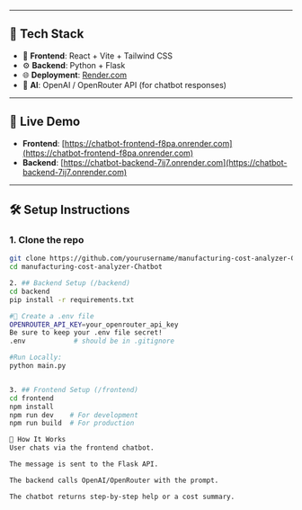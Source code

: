 
---

## 🔧 Tech Stack

- 🧠 **Frontend**: React + Vite + Tailwind CSS  
- ⚙️ **Backend**: Python + Flask  
- 🌐 **Deployment**: [Render.com](https://render.com)  
- 💬 **AI**: OpenAI / OpenRouter API (for chatbot responses)

---

## 🚀 Live Demo

- **Frontend**: [https://chatbot-frontend-f8pa.onrender.com](https://chatbot-frontend-f8pa.onrender.com)  
- **Backend**: [https://chatbot-backend-7ij7.onrender.com](https://chatbot-backend-7ij7.onrender.com)

---

## 🛠 Setup Instructions

### 1. Clone the repo

```bash
git clone https://github.com/yourusername/manufacturing-cost-analyzer-Chatbot.git
cd manufacturing-cost-analyzer-Chatbot

2. ## Backend Setup (/backend)
cd backend
pip install -r requirements.txt

#🔑 Create a .env file
OPENROUTER_API_KEY=your_openrouter_api_key
Be sure to keep your .env file secret!
.env            # should be in .gitignore

#Run Locally:
python main.py


3. ## Frontend Setup (/frontend)
cd frontend
npm install
npm run dev    # For development
npm run build  # For production

🧠 How It Works
User chats via the frontend chatbot.

The message is sent to the Flask API.

The backend calls OpenAI/OpenRouter with the prompt.

The chatbot returns step-by-step help or a cost summary.

